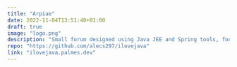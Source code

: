 ```yaml
---
title: "Arpiae"
date: 2022-11-04T13:51:40+01:00
draft: true
image: "logo.png"
description: "Small forum designed using Java JEE and Spring tools, focusing on the Java language."
repo: "https://github.com/alecs297/ilovejava"
link: "ilovejava.palmes.dev"
---
```

